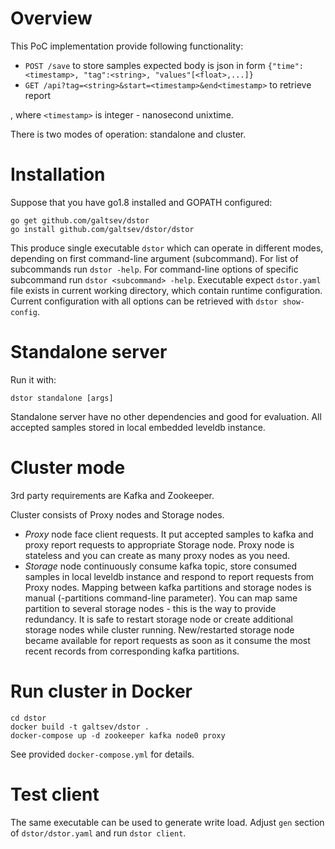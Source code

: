 # Overview

This PoC implementation provide following functionality:

- `POST /save` to store samples
    expected body is json in form `{"time":<timestamp>, "tag":<string>, "values"[<float>,...]}`
- `GET /api?tag=<string>&start=<timestamp>&end<timestamp>` to retrieve report

, where `<timestamp>` is integer - nanosecond unixtime.

There is two modes of operation: standalone and cluster.

# Installation

Suppose that you have go1.8 installed and GOPATH configured:

    go get github.com/galtsev/dstor
    go install github.com/galtsev/dstor/dstor

This produce single executable `dstor` which can operate in different modes, depending on first command-line argument (subcommand).
For list of subcommands run `dstor -help`. For command-line options of specific subcommand run `dstor <subcommand> -help`.
Executable expect `dstor.yaml` file exists in current working directory, which contain runtime configuration. Current configuration
with all options can be retrieved with `dstor show-config`.

# Standalone server

Run it with:

    dstor standalone [args]

Standalone server have no other dependencies and good for evaluation. All accepted samples
stored in local embedded leveldb instance.

# Cluster mode

3rd party requirements are Kafka and Zookeeper.

Cluster consists of Proxy nodes and Storage nodes.

- *Proxy* node face client requests. It put accepted samples to kafka and proxy report requests to appropriate Storage node.
Proxy node is stateless and you can create as many proxy nodes as you need.
- *Storage* node continuously consume kafka topic, store consumed samples in local leveldb instance and respond to
report requests from Proxy nodes. Mapping between kafka partitions and storage nodes is manual (-partitions command-line parameter).
You can map same partition to several storage nodes - this is the way to provide redundancy. It is safe to restart storage node
or create additional storage nodes while cluster running. New/restarted storage node became available for report requests
as soon as it consume the most recent records from corresponding kafka partitions.

# Run cluster in Docker

    cd dstor
    docker build -t galtsev/dstor .
    docker-compose up -d zookeeper kafka node0 proxy

See provided `docker-compose.yml` for details.

# Test client

The same executable can be used to generate write load. Adjust `gen` section of `dstor/dstor.yaml` and run `dstor client`.
